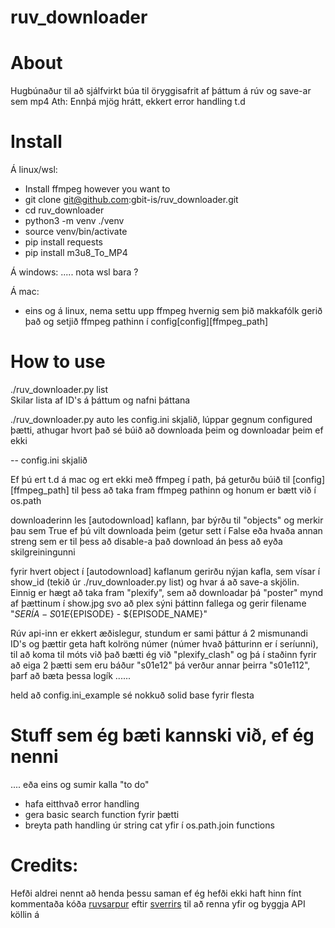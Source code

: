 # ruv_downloader

# About
Hugbúnaður til að sjálfvirkt búa til öryggisafrit af þáttum á rúv og save-ar sem mp4
Ath: Ennþá mjög hrátt, ekkert error handling t.d

# Install

Á linux/wsl:

- Install ffmpeg however you want to
- git clone git@github.com:gbit-is/ruv_downloader.git
- cd ruv_downloader
- python3 -m venv ./venv
- source venv/bin/activate
- pip install requests
- pip install m3u8_To_MP4

Á windows:
..... nota wsl bara ?

Á mac:
- eins og á linux, nema settu upp ffmpeg hvernig sem þið makkafólk gerið það og setjið ffmpeg pathinn í config[config][ffmpeg_path]

# How to use

./ruv_downloader.py list  
Skilar lista af ID's á þáttum og nafni þáttana

./ruv_downloader.py auto
les config.ini skjalið, lúppar gegnum configured þætti, athugar hvort það sé búið að downloada þeim og downloadar þeim ef ekki

-- config.ini skjalið

Ef þú ert t.d á mac og ert ekki með ffmpeg í path, þá geturðu búið til [config][ffmpeg_path] til þess að taka fram ffmpeg pathinn og honum er bætt við í os.path 

downloaderinn les [autodownload] kaflann, þar býrðu til "objects" og merkir þau sem True ef þú vilt downloada þeim (getur sett í False eða hvaða annan streng sem er til þess að disable-a það download án þess að eyða skilgreiningunni

fyrir hvert object í [autodownload] kaflanum gerirðu nýjan kafla, sem vísar í show_id (tekið úr ./ruv_downloader.py list) og hvar á að save-a skjölin.
Einnig er hægt að taka fram "plexify", sem að downloadar þá "poster" mynd af þættinum í show.jpg svo að plex sýni þáttinn fallega og gerir filename "${SERÍA} -  S01E${EPISODE} - ${EPISODE_NAME}" 

Rúv api-inn er ekkert æðislegur, stundum er sami þáttur á 2 mismunandi ID's og þættir geta haft kolröng númer (númer hvað þátturinn er í seríunni), til að koma til móts við það bætti ég við "plexify_clash" og þá í staðinn fyrir að eiga 2 þætti sem eru báður "s01e12" þá verður annar þeirra "s01e112", þarf að bæta þessa logík ...... 


held að config.ini_example sé nokkuð solid base fyrir flesta

# Stuff sem ég bæti kannski við, ef ég nenni
.... eða eins og sumir kalla "to do"

- hafa eitthvað error handling
- gera basic search function fyrir þætti
- breyta path handling úr string cat yfir í os.path.join functions 


# Credits:
Hefði aldrei nennt að henda þessu saman ef ég hefði ekki haft hinn fínt kommentaða kóða [ruvsarpur](https://github.com/sverrirs/ruvsarpur) eftir [sverrirs](https://github.com/sverrirs) til að renna yfir og byggja API köllin á 

  

